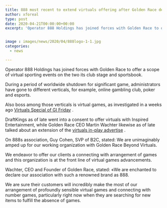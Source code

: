```yaml
---
title: 888 most recent to extend virtuals offering after Golden Race deal
author: xforeal 
type: post
date: 2020-04-21T00:00:00+00:00
excerpt: 'Operator 888 Holdings has joined forces with Golden Race to offer a scope of virtual sporting events on the two its gambling club stage and sportsbook '


image : images/news/2020/04/888logo-1-1.jpg
categories:
  - news

---
```

Operator 888 Holdings has joined forces with Golden Race to offer a scope of virtual sporting events on the two its club stage and sportsbook. 

During a period of worldwide shutdown for significant game, administrators have gone to different verticals, for example, online gambling club, poker and esports. 

Also boss among those verticals is virtual games, as investigated in a weeks ago [Virtuals Special of GI Friday][1] . 

DraftKings as of late went into a consent to offer virtuals with Inspired Entertainment, while Golden Race CEO Martin Wachter likewise as of late talked about an extension of the [virtuals in-play advertise][1] . 

On 888s association, Guy Cohen, SVP of B2C, stated: We are unimaginably amped up for our working organization with Golden Race Beyond Virtuals. 

We endeavor to offer our clients a connecting with arrangement of games and this organization is at the front line of virtual games advancements. 

Wachter, CEO and Founder of Golden Race, stated: &#171;We are enchanted to declare our association with such a renowned brand as 888. 

We are sure their customers will incredibly make the most of our arrangement of profoundly sensible virtual games and connecting with number games, particularly right now when they are searching for new items to fulfill the absence of games.

 [1]: #